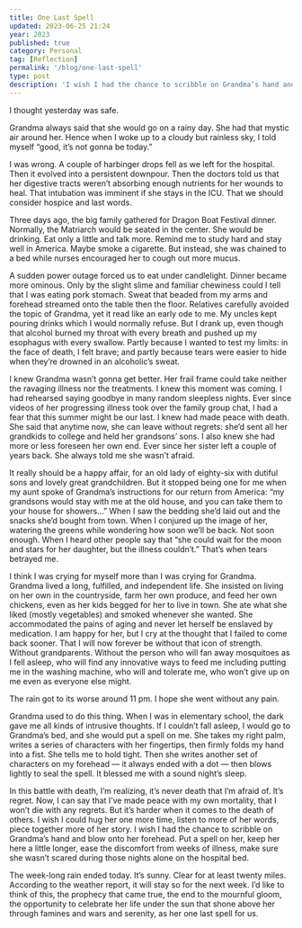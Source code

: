 ```yaml
---
title: One Last Spell
updated: 2023-06-25 21:24
year: 2023
published: true
category: Personal
tag: [Reflection]
permalink: '/blog/one-last-spell'
type: post
description: 'I wish I had the chance to scribble on Grandma’s hand and blow onto her forehead. Put a spell on her, keep her here a little longer, ease the discomfort from weeks of illness, make sure she wasn’t scared during those nights alone on the hospital bed. '
---
```


I thought yesterday was safe. 

Grandma always said that she would go on a rainy day. She had that mystic air around her. Hence when I woke up to a cloudy but rainless sky, I told myself “good, it’s not gonna be today.”

I was wrong. A couple of harbinger drops fell as we left for the hospital. Then it evolved into a persistent downpour. Then the doctors told us that her digestive tracts weren’t absorbing enough nutrients for her wounds to heal. That intubation was imminent if she stays in the ICU. That we should consider hospice and last words.

Three days ago, the big family gathered for Dragon Boat Festival dinner. Normally, the Matriarch would be seated in the center. She would be drinking. Eat only a little and talk more. Remind me to study hard and stay well in America. Maybe smoke a cigarette. But instead, she was chained to a bed while nurses encouraged her to cough out more mucus. 

A sudden power outage forced us to eat under candlelight. Dinner became more ominous. Only by the slight slime and familiar chewiness could I tell that I was eating pork stomach. Sweat that beaded from my arms and forehead streamed onto the table then the floor. Relatives carefully avoided the topic of Grandma, yet it read like an early ode to me. My uncles kept pouring drinks which I would normally refuse. But I drank up, even though that alcohol burned my throat with every breath and pushed up my esophagus with every swallow. Partly because I wanted to test my limits: in the face of death, I felt brave; and partly because tears were easier to hide when they’re drowned in an alcoholic’s sweat. 

I knew Grandma wasn’t gonna get better. Her frail frame could take neither the ravaging illness nor the treatments. I knew this moment was coming. I had rehearsed saying goodbye in many random sleepless nights. Ever since videos of her progressing illness took over the family group chat, I had a fear that this summer might be our last. I knew had made peace with death. She said that anytime now, she can leave without regrets: she’d sent all her grandkids to college and held her grandsons’ sons. I also knew she had more or less foreseen her own end. Ever since her sister left a couple of years back. She always told me she wasn’t afraid.

It really should be a happy affair,  for an old lady of eighty-six with  dutiful sons and lovely great grandchildren. But it stopped being one for me when my aunt spoke of Grandma’s instructions for our return from America: “my grandsons would stay with me at the old house, and you can take them to your house for showers…” When I saw the bedding she’d laid out and the snacks she’d bought from town. When I conjured up the image of her, watering the greens while wondering how soon we’ll be back. Not soon enough. When I heard other people say that “she could wait for the moon and stars for her daughter, but the illness couldn’t.” That’s when tears betrayed me.

I think I was crying for myself more than I was crying for Grandma. Grandma lived a long,  fulfilled, and independent life. She insisted on living on her own in the countryside, farm her own produce, and feed her own chickens, even as her kids begged for her to live in town. She ate what she liked (mostly vegetables) and smoked whenever she wanted. She accommodated the pains of aging and never let herself be enslaved by medication. I am happy for her, but I cry at the thought that I failed to come back sooner. That I will now forever be without that icon of strength. Without grandparents. Without the person who will fan away mosquitoes as I fell asleep, who will find any innovative ways to feed me including putting me in the washing machine, who will and tolerate me, who won’t give up on me even as everyone else might.

The rain got to its worse around 11 pm. I hope she went without any pain.

Grandma used to do this thing. When I was in elementary school, the dark gave me all kinds of intrusive thoughts. If I couldn’t fall asleep, I would go to Grandma’s bed, and she would put a spell on me. She takes my right palm, writes a series of characters with her fingertips, then firmly folds my hand into a fist. She tells me to hold tight. Then she writes another set of characters on my forehead — it always ended with a dot — then blows lightly to seal the spell. It blessed me with a sound night’s sleep.

In this battle with death, I’m realizing, it’s never death that I’m afraid of. It’s regret. Now, I can say that I’ve made peace with my own mortality, that I won’t die with any regrets. But it’s harder when it comes to the death of others. I wish I could hug her one more time, listen to more of her words, piece together more of her story. I wish I had the chance to scribble on Grandma’s hand and blow onto her forehead. Put a spell on her, keep her here a little longer, ease the discomfort from weeks of illness, make sure she wasn’t scared during those nights alone on the hospital bed.

The week-long rain ended today. It’s sunny. Clear for at least twenty miles. According to the weather report, it will stay so for the next week. I’d like to think of this, the prophecy that came true, the end to the mournful gloom, the opportunity to celebrate her life under the sun that shone above her through famines and wars and serenity, as her one last spell for us.

